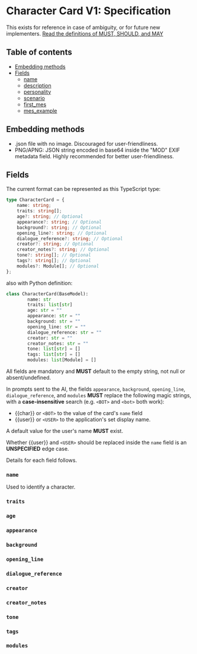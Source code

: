 # Character Card V1: Specification

This exists for reference in case of ambiguity, or for future new implementers.
[Read the definitions of MUST, SHOULD, and MAY](./keyword_definitions.md)

## Table of contents

- [Embedding methods](#embedding-methods)
- [Fields](#fields)
  * [name](#name)
  * [description](#description)
  * [personality](#personality)
  * [scenario](#scenario)
  * [first_mes](#first_mes)
  * [mes_example](#mes_example)


## Embedding methods

- .json file with no image. Discouraged for user-friendliness.
- PNG/APNG: JSON string encoded in base64 inside the "MOD" EXIF metadata field. Highly recommended for better user-friendliness.


## Fields

The current format can be represented as this TypeScript type:

```ts
type CharacterCard = {
    name: string;
    traits: string[];
    age?: string; // Optional
    appearance?: string; // Optional
    background?: string; // Optional
    opening_line?: string; // Optional
    dialogue_reference?: string; // Optional
    creator?: string; // Optional
    creator_notes?: string; // Optional
    tone?: string[]; // Optional
    tags?: string[]; // Optional
    modules?: Module[]; // Optional
};
```

also with Python definition:
```python
class CharacterCard(BaseModel):
        name: str
        traits: list[str]
        age: str = ""
        appearance: str = ""
        background: str = ""
        opening_line: str = ""
        dialogue_reference: str = ""
        creator: str = ""
        creator_notes: str = ""
        tone: list[str] = []
        tags: list[str] = []
        modules: list[Module] = []
```

All fields are mandatory and **MUST** default to the empty string, not null or absent/undefined.

In prompts sent to the AI, the fields `appearance`, `background`, `opening_line`, `dialogue_reference`, and `modules` **MUST** replace the following magic strings, with a **case-insensitive** search (e.g. `<BOT>` and `<bot>` both work):
- {{char}} or `<BOT>` to the value of the card's `name` field
- {{user}} or `<USER>` to the application's set display name.

A default value for the user's name **MUST** exist.

Whether {{user}} and `<USER>` should be replaced inside the `name` field is an **UNSPECIFIED** edge case.

Details for each field follows.


### `name`

Used to identify a character.

### `traits`



### `age`



### `appearance`


### `background`

### `opening_line`

### `dialogue_reference`

### `creator`

### `creator_notes`

### `tone`

### `tags`


### `modules`

